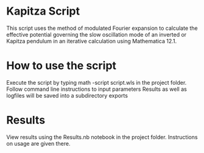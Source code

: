 # Kapitza Script
This script uses the method of modulated Fourier expansion to calculate the effective potential governing the slow oscillation mode of an inverted or Kapitza pendulum in an iterative calculation using Mathematica 12.1.
# How to use the script
Execute the script by typing math -script script.wls in the project folder. Follow command line instructions to input parameters
Results as well as logfiles will be saved into a subdirectory exports
# Results
View results using the Results.nb notebook in the project folder. Instructions on usage are given there.
